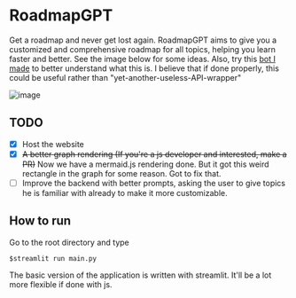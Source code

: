 # RoadmapGPT
Get a roadmap and never get lost again. RoadmapGPT aims to give you a customized and comprehensive roadmap for all topics, helping you learn faster and better. See the image below for some ideas. Also, try this [bot I made](https://poe.com/Roadmap) to better understand what this is. I believe that if done properly, this could be useful rather than "yet-another-useless-API-wrapper"

![image](https://github.com/robinroy03/RoadmapGPT/assets/115863770/6e59f80c-41cd-43fa-a642-002f808248e3)

## TODO

- [X] Host the website 
- [X] ~~A better graph rendering (If you're a js developer and interested, make a PR)~~ 
Now we have a mermaid.js rendering done. But it got this weird rectangle in the graph for some reason. Got to fix that.
- [ ] Improve the backend with better prompts, asking the user to give topics he is familiar with already to make it more customizable.

## How to run

Go to the root directory and type 
```
$streamlit run main.py
```

The basic version of the application is written with streamlit. It'll be a lot more flexible if done with js.